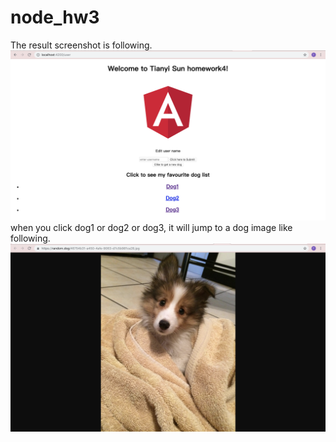 # node_hw3

The result screenshot is following.
![image](https://github.com/Bonniesty/node_hw3/blob/hw4/index-page.png)
when you click dog1 or dog2 or dog3, it will jump to a dog image like following.
![image](https://github.com/Bonniesty/node_hw3/blob/hw4/dog1.png)
